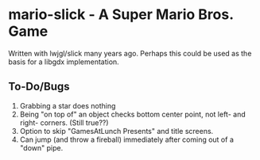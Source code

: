 # mario-slick - A Super Mario Bros. Game
Written with lwjgl/slick many years ago.  Perhaps this could be used as the
basis for a libgdx implementation.

## To-Do/Bugs
1. Grabbing a star does nothing
2. Being "on top of" an object checks bottom center point, not left- and right-
   corners. (Still true??)
3. Option to skip "GamesAtLunch Presents" and title screens.
4. Can jump (and throw a fireball) immediately after coming out of a "down" pipe.
